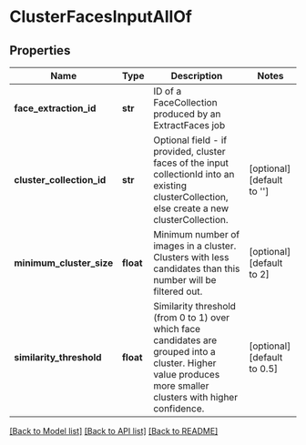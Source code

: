 # ClusterFacesInputAllOf

## Properties
Name | Type | Description | Notes
------------ | ------------- | ------------- | -------------
**face_extraction_id** | **str** | ID of a FaceCollection produced by an ExtractFaces job | 
**cluster_collection_id** | **str** | Optional field - if provided, cluster faces of the input collectionId into an existing clusterCollection, else create a new clusterCollection. | [optional] [default to '']
**minimum_cluster_size** | **float** | Minimum number of images in a cluster.  Clusters with less candidates than this number will be filtered out. | [optional] [default to 2]
**similarity_threshold** | **float** | Similarity threshold (from 0 to 1) over which face candidates are grouped into a cluster.  Higher value produces more smaller clusters with higher confidence. | [optional] [default to 0.5]

[[Back to Model list]](../README.md#documentation-for-models) [[Back to API list]](../README.md#documentation-for-api-endpoints) [[Back to README]](../README.md)


